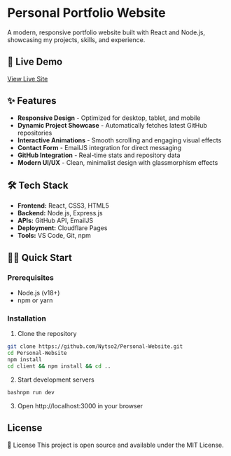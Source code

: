 # Personal Portfolio Website

A modern, responsive portfolio website built with React and Node.js, showcasing my projects, skills, and experience.

## 🚀 Live Demo

[View Live Site](https://personal-website-bck.pages.dev)

## ✨ Features

- **Responsive Design** - Optimized for desktop, tablet, and mobile
- **Dynamic Project Showcase** - Automatically fetches latest GitHub repositories
- **Interactive Animations** - Smooth scrolling and engaging visual effects
- **Contact Form** - EmailJS integration for direct messaging
- **GitHub Integration** - Real-time stats and repository data
- **Modern UI/UX** - Clean, minimalist design with glassmorphism effects

## 🛠️ Tech Stack

- **Frontend:** React, CSS3, HTML5
- **Backend:** Node.js, Express.js
- **APIs:** GitHub API, EmailJS
- **Deployment:** Cloudflare Pages
- **Tools:** VS Code, Git, npm

## 🏃‍♂️ Quick Start

### Prerequisites
- Node.js (v18+)
- npm or yarn

### Installation

1. Clone the repository
```bash
git clone https://github.com/Nytso2/Personal-Website.git
cd Personal-Website
npm install
cd client && npm install && cd ..
```
2. Start development servers
```bash
bashnpm run dev
```
3. Open http://localhost:3000 in your browser
## License
📝 License
This project is open source and available under the MIT License.
